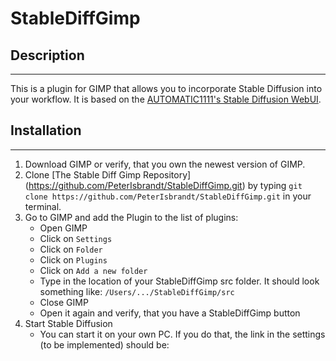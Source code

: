# StableDiffGimp
## Description
***
This is a plugin for GIMP that allows you to incorporate Stable Diffusion into your workflow. It is based on the [AUTOMATIC1111's Stable Diffusion WebUI](https://github.com/AUTOMATIC1111/stable-diffusion-webui).

## Installation
***
1. Download GIMP or verify, that you own the newest version of GIMP. 
2. Clone [The Stable Diff Gimp Repository] (https://github.com/PeterIsbrandt/StableDiffGimp.git) by typing `git clone https://github.com/PeterIsbrandt/StableDiffGimp.git` in your terminal.
3. Go to GIMP and add the Plugin to the list of plugins:
    - Open GIMP
    - Click on `Settings`
    - Click on `Folder`
    - Click on `Plugins`
    - Click on `Add a new folder`
    - Type in the location of your StableDiffGimp src folder. It should look something like: `/Users/.../StableDiffGimp/src`
    - Close GIMP
    - Open it again and verify, that you have a StableDiffGimp button
4. Start Stable Diffusion
    - You can start it on your own PC. If you do that, the link in the settings (to be implemented) should be: 







